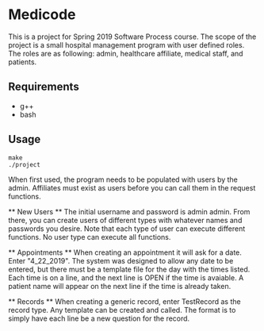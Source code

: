 # Medicode #
This is a project for Spring 2019 Software Process course.
The scope of the project is a small hospital management program with user defined roles.
The roles are as following: admin, healthcare affiliate, medical staff, and patients.

## Requirements ##
* g++
* bash

## Usage ##
```
make
./project 
```
When first used, the program needs to be populated with users by the admin.
Affiliates must exist as users before you can call them in the request functions. 

** New Users **
The initial username and password is admin admin. From there, you can create users 
of different types with whatever names and passwords you desire. Note that each
type of user can execute different functions. No user type can execute all functions.

** Appointments **
When creating an appointment it will ask for a date. Enter "4_22_2019".
The system was designed to allow any date to be entered, but there must be a 
template file for the day with the times listed. Each time is on a line, and 
the next line is OPEN if the time is avaiable. A patient name will appear on
the next line if the time is already taken.

** Records **
When creating a generic record, enter TestRecord as the record type. Any
template can be created and called. The format is to simply have each line
be a new question for the record. 
